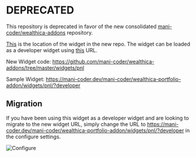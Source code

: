 # DEPRECATED

This repository is deprecated in favor of the new consolidated [mani-coder/wealthica-addons](https://github.com/mani-coder/wealthica-addons) repository.

[This](https://github.com/mani-coder/wealthica-addons/tree/master/widgets/pnl) is the location of the widget in the new repo. The widget can be loaded as a developer widget using [this](https://mani-coder.dev/mani-coder/wealthica-portfolio-addon/widgets/pnl/?developer) URL.

New Widget code: https://github.com/mani-coder/wealthica-addons/tree/master/widgets/pnl

Sample Widget: https://mani-coder.dev/mani-coder/wealthica-portfolio-addon/widgets/pnl/?developer


## Migration

If you have been using this widget as a developer widget and are looking to migrate to the new widget URL, simply change the URL to https://mani-coder.dev/mani-coder/wealthica-portfolio-addon/widgets/pnl/?developer in the configure settings.


![Configure](https://ik.imagekit.io/manicoder/wealthica-portfolio-addon/Widget_Configure_KQ3Hqz1cW.png)

